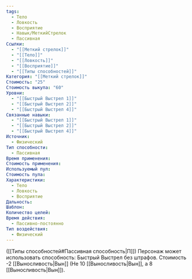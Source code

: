 ```yaml
---
tags:
  - Тело
  - Ловкость
  - Восприятие
  - Навык/МеткийСтрелок
  - Пассивная
Ссылки:
  - "[[Меткий стрелок]]"
  - "[[Тело]]"
  - "[[Ловкость]]"
  - "[[Восприятие]]"
  - "[[Типы способностей]]"
Категория: "[[Меткий стрелок]]"
Стоимость: "25"
Стоимость выкупа: "60"
Уровни:
  - "[[Быстрый Выстрел 1]]"
  - "[[Быстрый Выстрел 2]]"
  - "[[Быстрый Выстрел 4]]"
Связанные навыки:
  - "[[Быстрый Выстрел 1]]"
  - "[[Быстрый Выстрел 2]]"
  - "[[Быстрый Выстрел 4]]"
Источник:
  - Физический
Тип способности:
  - Пассивная
Время применения: 
Стоимость применения: 
Используемый пул: 
Стоимость пула: 
Характеристики:
  - Тело
  - Ловкость
  - Восприятие
Дальность: 
Шаблон: 
Количество целей: 
Время действия:
  - Пассивно-постоянно
Тип воздействия:
  - Физический
---
```

([[Типы способностей#Пассивная способность|П]]) Персонаж может использовать способность: Быстрый Выстрел без штрафов.
Стоимость -2 [[Выносливость|Вын]] (Не 10 [[Выносливость|Вын]], а 8 [[Выносливость|Вын]]). 
